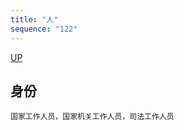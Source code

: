 ```yaml
---
title: "人"
sequence: "122"
---
```


[UP](/law/criminal-law-index.html)


## 身份

```text
国家工作人员，国家机关工作人员，司法工作人员
```
